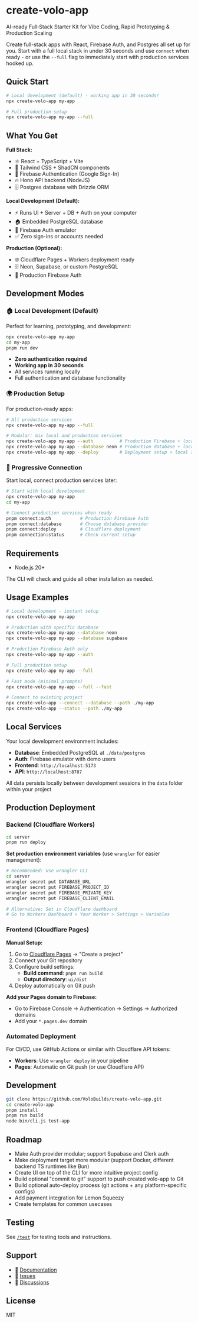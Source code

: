 # create-volo-app
AI-ready Full‑Stack Starter Kit for Vibe Coding, Rapid Prototyping & Production Scaling

Create full-stack apps with React, Firebase Auth, and Postgres all set up for you. Start with a full local stack in under 30 seconds and use `connect` when ready - or use the `--full` flag to immediately start with production services hooked up.

## Quick Start

```bash
# Local development (default) - working app in 30 seconds!
npx create-volo-app my-app

# Full production setup
npx create-volo-app my-app --full
```

## What You Get
**Full Stack:**
- ⚛️ React + TypeScript + Vite
- 🎨 Tailwind CSS + ShadCN components
- 🔐 Firebase Authentication (Google Sign-In)
- 🔥 Hono API backend (NodeJS)
- 🗄️ Postgres database with Drizzle ORM

**Local Development (Default):**
- ⚡ Runs UI + Server + DB + Auth on your computer
- 🏠 Embedded PostgreSQL database
- 🔧 Firebase Auth emulator
- ✅ Zero sign-ins or accounts needed

**Production (Optional):**
- 🌐 Cloudflare Pages + Workers deployment ready
- 🗄️ Neon, Supabase, or custom PostgreSQL
- 🔐 Production Firebase Auth

## Development Modes

### 🏠 Local Development (Default)
Perfect for learning, prototyping, and development:
```bash
npx create-volo-app my-app
cd my-app
pnpm run dev
```
- **Zero authentication required**
- **Working app in 30 seconds**
- All services running locally
- Full authentication and database functionality

### 🌍 Production Setup
For production-ready apps:
```bash
# All production services
npx create-volo-app my-app --full

# Modular: mix local and production services
npx create-volo-app my-app --auth          # Production Firebase + local database
npx create-volo-app my-app --database neon # Production database + local auth
npx create-volo-app my-app --deploy        # Deployment setup + local services
```

### 🔗 Progressive Connection
Start local, connect production services later:
```bash
# Start with local development
npx create-volo-app my-app
cd my-app

# Connect production services when ready
pnpm connect:auth           # Production Firebase Auth
pnpm connect:database       # Choose database provider
pnpm connect:deploy         # Cloudflare deployment
pnpm connection:status      # Check current setup
```

## Requirements

- Node.js 20+

The CLI will check and guide all other installation as needed.

## Usage Examples

```bash
# Local development - instant setup
npx create-volo-app my-app

# Production with specific database
npx create-volo-app my-app --database neon
npx create-volo-app my-app --database supabase

# Production Firebase Auth only
npx create-volo-app my-app --auth

# Full production setup
npx create-volo-app my-app --full

# Fast mode (minimal prompts)
npx create-volo-app my-app --full --fast

# Connect to existing project
npx create-volo-app --connect --database --path ./my-app
npx create-volo-app --status --path ./my-app
```

## Local Services

Your local development environment includes:

- **Database**: Embedded PostgreSQL at `./data/postgres`
- **Auth**: Firebase emulator with demo users
- **Frontend**: `http://localhost:5173`
- **API**: `http://localhost:8787`

All data persists locally between development sessions in the `data` folder within your project

## Production Deployment

### Backend (Cloudflare Workers)
```bash
cd server
pnpm run deploy
```

**Set production environment variables** (use `wrangler` for easier management):
```bash
# Recommended: Use wrangler CLI
cd server
wrangler secret put DATABASE_URL
wrangler secret put FIREBASE_PROJECT_ID  
wrangler secret put FIREBASE_PRIVATE_KEY
wrangler secret put FIREBASE_CLIENT_EMAIL

# Alternative: Set in Cloudflare dashboard
# Go to Workers Dashboard > Your Worker > Settings > Variables
```

### Frontend (Cloudflare Pages)

**Manual Setup:**
1. Go to [Cloudflare Pages](https://dash.cloudflare.com/pages) → "Create a project"
2. Connect your Git repository
3. Configure build settings:
   - **Build command**: `pnpm run build`
   - **Output directory**: `ui/dist`
4. Deploy automatically on Git push

**Add your Pages domain to Firebase:**
- Go to Firebase Console → Authentication → Settings → Authorized domains
- Add your `*.pages.dev` domain

### Automated Deployment

For CI/CD, use GitHub Actions or similar with Cloudflare API tokens:
- **Workers**: Use `wrangler deploy` in your pipeline
- **Pages**: Automatic on Git push (or use Cloudflare API)

## Development

```bash
git clone https://github.com/VoloBuilds/create-volo-app.git
cd create-volo-app
pnpm install
pnpm run build
node bin/cli.js test-app
```

## Roadmap
- Make Auth provider modular; support Supabase and Clerk auth
- Make deployment target more modular (support Docker, different backend TS runtimes like Bun)
- Create UI on top of the CLI for more intuitive project config
- Build optional "commit to git" support to push created volo-app to Git
- Build optional auto-deploy process (git actions + any platform-specific configs)
- Add payment integration for Lemon Squeezy
- Create templates for common usecases

## Testing

See [`/test`](./test) for testing tools and instructions.

## Support

- 📖 [Documentation](https://github.com/VoloBuilds/volo-app)
- 🐛 [Issues](https://github.com/VoloBuilds/create-volo-app/issues)
- 💬 [Discussions](https://github.com/VoloBuilds/create-volo-app/discussions)

## License

MIT 